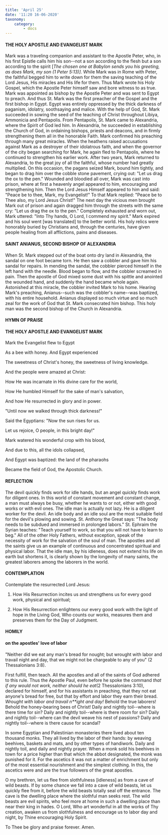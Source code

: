 ```yaml
---
title: 'April 25'
date: '11:20 16-06-2020'
taxonomy:
    category:
        - docs
---
```


#### THE HOLY APOSTLE AND EVANGELIST MARK

Mark was a traveling companion and assistant to the Apostle Peter, who, in his first Epistle calls him his son--not a son according to the flesh but a son according to the spirit [*The chosen one at Babylon sends you his greeting, as does Mark, my son (1 Peter 5:13)]*. While Mark was in Rome with Peter, the faithful begged him to write down for them the saving teaching of the Lord Jesus, His miracles and His life for them. Thus Mark wrote his Holy Gospel, which the Apostle Peter himself saw and bore witness to as true. Mark was appointed as bishop by the Apostle Peter and was sent to Egypt to preach. And thus St. Mark was the first preacher of the Gospel and the first bishop in Egypt. Egypt was entirely oppressed by the thick darkness of paganism, idolatry, soothsaying and malice. With the help of God, St. Mark succeeded in sowing the seed of the teaching of Christ throughout Libiya, Ammonicia and Pentapolis. From Pentapolis, St. Mark came to Alexandria, where the Spirit of God led him. In Alexandria, he succeeded in establishing the Church of God, in ordaining bishops, priests and deacons, and in firmly strengthening them all in the honorable Faith. Mark confirmed his preaching through many great miracles. When the heathens raised accusations against Mark as a destroyer of their idolatrous faith, and when the governor of the city began searching for Mark, he again fled to Pentapolis, where he continued to strengthen his earlier work. After two years, Mark returned to Alexandria, to the great joy of all the faithful, whose number had greatly multiplied. On this occasion, the pagans seized Mark, bound him tightly, and began to drag him over the cobble stone pavement, crying out: "Let us drag the ox to the pen." Wounded and bloodied all over, Mark was cast into prison, where at first a heavenly angel appeared to him, encouraging and strengthening him. Then the Lord Jesus Himself appeared to him and said: "Peace be to thee, Mark, my Evangelist!" To that Mark replied: "Peace be to Thee also, my Lord Jesus Christ!" The next day the vicious men brought Mark out of prison and again dragged him through the streets with the same cry: "Let us drag the ox to the pen." Completely exhausted and worn out, Mark uttered: "Into Thy hands, O Lord, I commend my spirit." Mark expired and his soul went [was translated] to the better world. His holy relics were honorably buried by Christians and, through the centuries, have given people healing from all afflictions, pains and diseases.

#### SAINT ANIANUS, SECOND BISHOP OF ALEXANDRIA

When St. Mark stepped out of the boat onto dry land in Alexandria, the sandal on one foot became torn. He then saw a cobbler and gave him his sandal for repairs. In mending the sandal, the cobbler pierced himself in the left hand with the needle. Blood began to flow, and the cobbler screamed in pain. Then the apostle of God mixed some dust with his spittle and anointed the wounded hand, and suddenly the hand became whole again. Astonished at this miracle, the cobbler invited Mark to his home. Hearing Mark's preaching, Anianus--such was the cobbler's name--was baptized, with his entire household. Anianus displayed so much virtue and so much zeal for the work of God that St. Mark consecrated him bishop. This holy man was the second bishop of the Church in Alexandria.



#### HYMN OF PRAISE

#### THE HOLY APOSTLE AND EVANGELIST MARK

Mark the Evangelist flew to Egypt

As a bee with honey. And Egypt experienced

The sweetness of Christ's honey, the sweetness of living knowledge.

And the people were amazed at Christ:

How He was incarnate in His divine care for the world,

How He humbled Himself for the sake of man's salvation,

And how He resurrected in glory and in power.

"Until now we walked through thick darkness!"

Said the Egyptians: "Now the sun rises for us.

Let us rejoice, O people, in this bright day!"

Mark watered his wonderful crop with his blood,

And due to this, all the idols collapsed,

And Egypt was baptized: the land of the pharaohs

Became the field of God, the Apostolic Church.


#### REFLECTION

The devil quickly finds work for idle hands, but an angel quickly finds work for diligent ones. In this world of constant movement and constant change, a man must always be busy, whether he wants to or not, either with good works or with evil ones. The idle man is actually not lazy. He is a diligent worker for the devil. An idle body and an idle soul are the most suitable field for the devil's plowing and sowing. St. Anthony the Great says: "The body needs to be subdued and immersed in prolonged labors." St. Ephraim the Syrian teaches: "Teach yourself to work, so that you will not have to learn to beg." All of the other Holy Fathers, without exception, speak of the necessity of work for the salvation of the soul of man. The apostles and all the saints give us an example of continuous and concentrated spiritual and physical labor. That the idle man, by his idleness, does not extend his life on earth but shortens it, is clearly shown by the longevity of many saints, the greatest laborers among the laborers in the world.

#### CONTEMPLATION

Contemplate the resurrected Lord Jesus:

1.  How His Resurrection incites us and strengthens us for every good work, physical and spiritual;

1.  How His Resurrection enlightens our every good work with the light of hope in the Living God, Who counts our works, measures them and preserves them for the Day of Judgment.



#### HOMILY

#### on the apostles' love of labor

"Neither did we eat any man's bread for nought; but wrought with labor and travail night and day, that we might not be chargeable to any of you" (2 Thessalonians 3:8).

First fulfill, then teach. All the apostles and all of the saints of God adhered to this rule. Thus the Apostle Paul, even before he spoke the command *that if any would not work, neither should he eat*(2 Thessalonians 3:10), declared for himself, and for his assistants in preaching, that they not eat anyone's bread for free, but that by effort and labor they earn their bread. *Wrought with labor and travail n**ight and day!* Behold the true laborers! Behold the honey-bearing bees of Christ! Daily and nightly toil--where is there time for sin? Daily and nightly toil--where is there room for sin? Daily and nightly toil--where can the devil weave his nest of passions? Daily and nightly toil--where is there cause for scandal?

In some Egyptian and Palestinian monasteries there lived about ten thousand monks. They all lived by the labor of their hands: by weaving beehives, baskets and mats, and by other types of handiwork. Daily and nightly toil, and daily and nightly prayer. When a monk sold his beehives in town for a price higher than that which the abbot designated, the monk was punished for it. For the ascetics it was not a matter of enrichment but only of the most essential nourishment and the simplest clothing. In this, the ascetics were and are the true followers of the great apostles.

O my brethren, let us flee from slothfulness [idleness] as from a cave of wild beasts. If by some chance we fall into a cave of wild beasts, let us quickly flee from it, before the wild beasts totally seal off the entrance. The cave is the dwelling place where the slothful man seeks rest. The wild beasts are evil spirits, who feel more at home in such a dwelling place than near their king in hades. O Lord, Who art wonderful in all the works of Thy creation, awaken us from slothfulness and encourage us to labor day and night, by Thine encouraging Holy Spirit.

To Thee be glory and praise forever. Amen.

 
